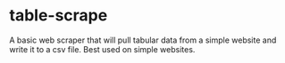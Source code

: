 # table-scrape

A basic web scraper that will pull tabular data from a simple website and write it to a csv file.
Best used on simple websites.
